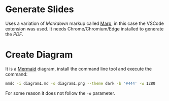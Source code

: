 # Generate Slides

Uses a variation of *Markdown* markup called [Marp](https://marp.app/), in this case the VSCode extension was used. It needs Chrome/Chromium/Edge installed to generate the *PDF*.

# Create Diagram
It is a [Mermaid](https://mermaid-js.github.io/mermaid/) diagram, install the command line tool and execute the command:
```bash
mmdc -i diagram1.md -o diagram1.png --theme dark -b '#444' -w 1280
```

For some reason it does not follow the `-o` parameter.

